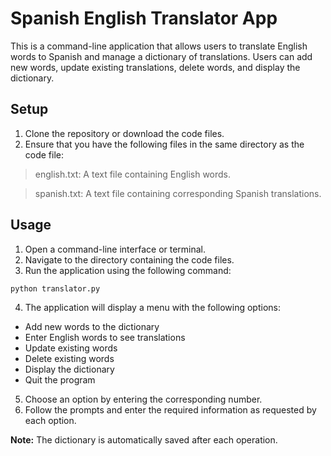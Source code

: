 # Spanish English Translator App
This is a command-line application that allows users to translate English words to Spanish and manage a dictionary of translations. Users can add new words, update existing translations, delete words, and display the dictionary.
## Setup
1. Clone the repository or download the code files.
2. Ensure that you have the following files in the same directory as the code file:
> english.txt: A text file containing English words.

> spanish.txt: A text file containing corresponding Spanish translations.
## Usage
1. Open a command-line interface or terminal.
2. Navigate to the directory containing the code files.
3. Run the application using the following command:
```python
python translator.py
```
4. The application will display a menu with the following options:
* Add new words to the dictionary
* Enter English words to see translations
* Update existing words
* Delete existing words
* Display the dictionary
* Quit the program
5. Choose an option by entering the corresponding number.
6. Follow the prompts and enter the required information as requested by each option.

**Note:** The dictionary is automatically saved after each operation.
